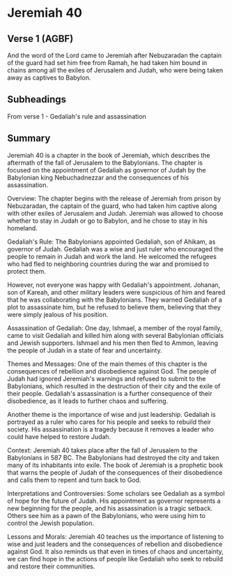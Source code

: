 # Jeremiah 40

## Verse 1 (AGBF)

And the word of the Lord came to Jeremiah after Nebuzaradan the captain of the guard had set him free from Ramah, he had taken him bound in chains among all the exiles of Jerusalem and Judah, who were being taken away as captives to Babylon.

## Subheadings

From verse 1 - Gedaliah's rule and assassination

## Summary

Jeremiah 40 is a chapter in the book of Jeremiah, which describes the aftermath of the fall of Jerusalem to the Babylonians. The chapter is focused on the appointment of Gedaliah as governor of Judah by the Babylonian king Nebuchadnezzar and the consequences of his assassination.

Overview:
The chapter begins with the release of Jeremiah from prison by Nebuzaradan, the captain of the guard, who had taken him captive along with other exiles of Jerusalem and Judah. Jeremiah was allowed to choose whether to stay in Judah or go to Babylon, and he chose to stay in his homeland.

Gedaliah's Rule:
The Babylonians appointed Gedaliah, son of Ahikam, as governor of Judah. Gedaliah was a wise and just ruler who encouraged the people to remain in Judah and work the land. He welcomed the refugees who had fled to neighboring countries during the war and promised to protect them.

However, not everyone was happy with Gedaliah's appointment. Johanan, son of Kareah, and other military leaders were suspicious of him and feared that he was collaborating with the Babylonians. They warned Gedaliah of a plot to assassinate him, but he refused to believe them, believing that they were simply jealous of his position.

Assassination of Gedaliah:
One day, Ishmael, a member of the royal family, came to visit Gedaliah and killed him along with several Babylonian officials and Jewish supporters. Ishmael and his men then fled to Ammon, leaving the people of Judah in a state of fear and uncertainty.

Themes and Messages:
One of the main themes of this chapter is the consequences of rebellion and disobedience against God. The people of Judah had ignored Jeremiah's warnings and refused to submit to the Babylonians, which resulted in the destruction of their city and the exile of their people. Gedaliah's assassination is a further consequence of their disobedience, as it leads to further chaos and suffering.

Another theme is the importance of wise and just leadership. Gedaliah is portrayed as a ruler who cares for his people and seeks to rebuild their society. His assassination is a tragedy because it removes a leader who could have helped to restore Judah.

Context:
Jeremiah 40 takes place after the fall of Jerusalem to the Babylonians in 587 BC. The Babylonians had destroyed the city and taken many of its inhabitants into exile. The book of Jeremiah is a prophetic book that warns the people of Judah of the consequences of their disobedience and calls them to repent and turn back to God.

Interpretations and Controversies:
Some scholars see Gedaliah as a symbol of hope for the future of Judah. His appointment as governor represents a new beginning for the people, and his assassination is a tragic setback. Others see him as a pawn of the Babylonians, who were using him to control the Jewish population.

Lessons and Morals:
Jeremiah 40 teaches us the importance of listening to wise and just leaders and the consequences of rebellion and disobedience against God. It also reminds us that even in times of chaos and uncertainty, we can find hope in the actions of people like Gedaliah who seek to rebuild and restore their communities.